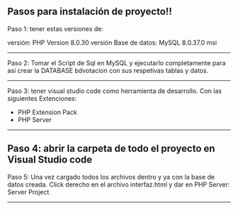 
Pasos para instalación de proyecto!!
---------------------------------------------------------------------------------------------------------------------------
Paso 1: tener estas versiones de:

versión: PHP Version 8.0.30
versión Base de datos: MySQL 8.0.37.0 msi

---------------------------------------------------------------------------------------------------------------------------
Paso 2: Tomar el Script de Sql en MySQL y ejecutarlo completamente para así crear la DATABASE bdvotacion con sus
respetivas tablas y datos.

---------------------------------------------------------------------------------------------------------------------------
Paso 3: tener visual studio code como herramienta de desarrollo. Con las siguientes Extenciones:

  - PHP Extension Pack
  - PHP Server
    
---------------------------------------------------------------------------------------------------------------------------
Paso 4: abrir la carpeta de todo el proyecto en Visual Studio code
---------------------------------------------------------------------------------------------------------------------------
Paso 5: Una vez cargado todos los archivos dentro y ya con la base de datos creada. 
Click derecho en el archivo interfaz.html y dar en PHP Server: Server Project

---------------------------------------------------------------------------------------------------------------------------
